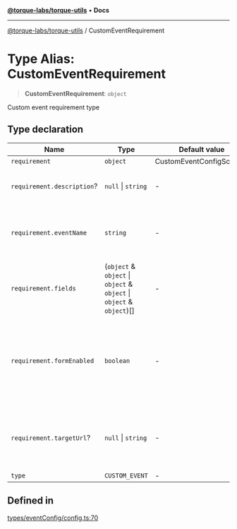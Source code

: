 [**@torque-labs/torque-utils**](../README.md) • **Docs**

***

[@torque-labs/torque-utils](../README.md) / CustomEventRequirement

# Type Alias: CustomEventRequirement

> **CustomEventRequirement**: `object`

Custom event requirement type

## Type declaration

| Name | Type | Default value | Description | Defined in |
| ------ | ------ | ------ | ------ | ------ |
| `requirement` | `object` | CustomEventConfigSchema | - | [types/eventConfig/config.ts:64](https://github.com/torque-labs/torque-utils/blob/c76fb4101d477d1e8e6fb4f5de7a277964527c27/types/eventConfig/config.ts#L64) |
| `requirement.description`? | `null` \| `string` | - | A short description to the user of the custom event | [types/custom-events/events.ts:131](https://github.com/torque-labs/torque-utils/blob/c76fb4101d477d1e8e6fb4f5de7a277964527c27/types/custom-events/events.ts#L131) |
| `requirement.eventName` | `string` | - | The name of the custom event that will be used in the POST request to the API | [types/custom-events/events.ts:127](https://github.com/torque-labs/torque-utils/blob/c76fb4101d477d1e8e6fb4f5de7a277964527c27/types/custom-events/events.ts#L127) |
| `requirement.fields` | (`object` & `object` \| `object` & `object` \| `object` & `object`)[] | - | Array of custom event property fields and the validation | [types/custom-events/events.ts:145](https://github.com/torque-labs/torque-utils/blob/c76fb4101d477d1e8e6fb4f5de7a277964527c27/types/custom-events/events.ts#L145) |
| `requirement.formEnabled` | `boolean` | - | Depreceated: Whether it's enabled as a form directly in the UI NOTE: This is depreceated. Use `FORM_SUBMISSION` instead | [types/custom-events/events.ts:137](https://github.com/torque-labs/torque-utils/blob/c76fb4101d477d1e8e6fb4f5de7a277964527c27/types/custom-events/events.ts#L137) |
| `requirement.targetUrl`? | `null` \| `string` | - | The target URL for more information, or where the requirement can be completed | [types/custom-events/events.ts:141](https://github.com/torque-labs/torque-utils/blob/c76fb4101d477d1e8e6fb4f5de7a277964527c27/types/custom-events/events.ts#L141) |
| `type` | `CUSTOM_EVENT` | - | - | [types/eventConfig/config.ts:63](https://github.com/torque-labs/torque-utils/blob/c76fb4101d477d1e8e6fb4f5de7a277964527c27/types/eventConfig/config.ts#L63) |

## Defined in

[types/eventConfig/config.ts:70](https://github.com/torque-labs/torque-utils/blob/c76fb4101d477d1e8e6fb4f5de7a277964527c27/types/eventConfig/config.ts#L70)
